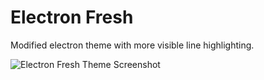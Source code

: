 # Electron Fresh

Modified electron theme with more visible line highlighting.

![Electron Fresh Theme Screenshot](/images/scre)